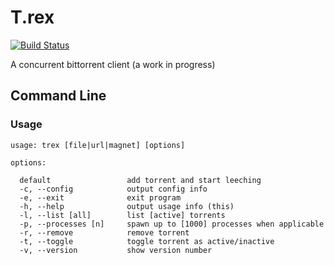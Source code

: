 # T.rex

[![Build Status](https://travis-ci.org/unblevable/T.rex.png)](https://travis-ci.org/unblevable/T.rex)

A concurrent bittorrent client (a work in progress)

## Command Line

### Usage

    usage: trex [file|url|magnet] [options]

    options:

      default                 add torrent and start leeching
      -c, --config            output config info
      -e, --exit              exit program
      -h, --help              output usage info (this)
      -l, --list [all]        list [active] torrents
      -p, --processes [n]     spawn up to [1000] processes when applicable
      -r, --remove            remove torrent
      -t, --toggle            toggle torrent as active/inactive
      -v, --version           show version number
